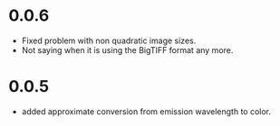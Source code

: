 # 0.0.6
 - Fixed problem with non quadratic image sizes.
 - Not saying when it is using the BigTIFF format any more.

# 0.0.5
 - added approximate conversion from emission wavelength to color.
